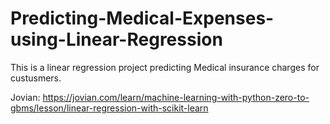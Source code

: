 # Predicting-Medical-Expenses-using-Linear-Regression

This is a linear regression project predicting Medical insurance charges for custusmers. 

Jovian: https://jovian.com/learn/machine-learning-with-python-zero-to-gbms/lesson/linear-regression-with-scikit-learn
